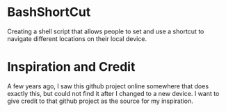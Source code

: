 # BashShortCut
Creating a shell script that allows people to set and use a shortcut to navigate different locations on their local device.

# Inspiration and Credit
A few years ago, I saw this github project online somewhere that does exactly this, but could not find it after I changed to a new device. I want to give credit to that github project as the source for my inspiration. 
